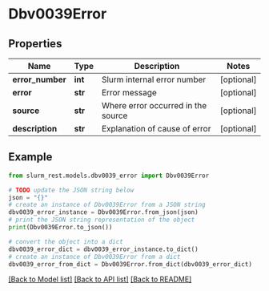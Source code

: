 # Dbv0039Error


## Properties

Name | Type | Description | Notes
------------ | ------------- | ------------- | -------------
**error_number** | **int** | Slurm internal error number | [optional] 
**error** | **str** | Error message | [optional] 
**source** | **str** | Where error occurred in the source | [optional] 
**description** | **str** | Explanation of cause of error | [optional] 

## Example

```python
from slurm_rest.models.dbv0039_error import Dbv0039Error

# TODO update the JSON string below
json = "{}"
# create an instance of Dbv0039Error from a JSON string
dbv0039_error_instance = Dbv0039Error.from_json(json)
# print the JSON string representation of the object
print(Dbv0039Error.to_json())

# convert the object into a dict
dbv0039_error_dict = dbv0039_error_instance.to_dict()
# create an instance of Dbv0039Error from a dict
dbv0039_error_from_dict = Dbv0039Error.from_dict(dbv0039_error_dict)
```
[[Back to Model list]](../README.md#documentation-for-models) [[Back to API list]](../README.md#documentation-for-api-endpoints) [[Back to README]](../README.md)


